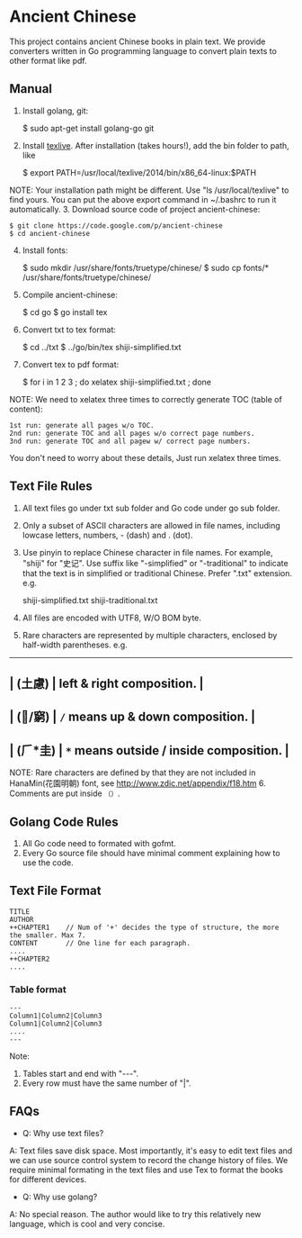 # Ancient Chinese
This project contains ancient Chinese books in plain text. We provide converters written in Go programming language to convert plain texts to other format like pdf.


## Manual
1. Install golang, git:


    $ sudo apt-get install golang-go git


2. Install [texlive](https://www.tug.org/texlive/acquire-netinstall.html). After installation (takes hours!), add the bin folder to path, like


    $ export PATH=/usr/local/texlive/2014/bin/x86_64-linux:$PATH


  NOTE: Your installation path might be different. Use "ls /usr/local/texlive" to find yours. You can put the above export command in ~/.bashrc to run it automatically.
3. Download source code of project ancient-chinese:


    $ git clone https://code.google.com/p/ancient-chinese
    $ cd ancient-chinese


4. Install fonts: 


    $ sudo mkdir /usr/share/fonts/truetype/chinese/
    $ sudo cp fonts/* /usr/share/fonts/truetype/chinese/


5. Compile ancient-chinese:


    $ cd go
    $ go install tex


6. Convert txt to tex format:


    $ cd ../txt
    $ ../go/bin/tex shiji-simplified.txt


7. Convert tex to pdf format:


    $ for i in 1 2 3 ; do xelatex shiji-simplified.txt ; done


  NOTE: We need to xelatex three times to correctly generate TOC (table of content):


    1st run: generate all pages w/o TOC.
    2nd run: generate TOC and all pages w/o correct page numbers.
    3nd run: generate TOC and all pagew w/ correct page numbers.


  You don't need to worry about these details, Just run xelatex three times.


## Text File Rules
1. All text files go under txt sub folder and Go code under go sub folder. 
2. Only a subset of ASCII characters are allowed in file names, including lowcase letters, numbers, - (dash) and . (dot). 
3. Use pinyin to replace Chinese character in file names. For example, "shiji" for "史记". Use suffix like "-simplified" or "-traditional" to indicate that the text is in simplified or traditional Chinese. Prefer ".txt" extension. e.g.


    shiji-simplified.txt
    shiji-traditional.txt


4. All files are encoded with UTF8, W/O BOM byte.
5. Rare characters are represented by multiple characters, enclosed by half-width parentheses. e.g.

-----------------------------------------------------
| (土慮)  | left & right composition.               |   
-----------------------------------------------------
| (/窮)  | `/` means up & down composition.        |
-----------------------------------------------------
| (𠂆*圭) | `*` means outside / inside composition. |
-----------------------------------------------------

   NOTE: Rare characters are defined by that they are not included in HanaMin(花園明朝) font, see http://www.zdic.net/appendix/f18.htm 
6. Comments are put inside `（）`. 


## Golang Code Rules
1. All Go code need to formated with gofmt. 
2. Every Go source file should have minimal comment explaining how to use the code. 


## Text File Format

    TITLE 
    AUTHOR 
    ++CHAPTER1    // Num of '+' decides the type of structure, the more the smaller. Max 7. 
    CONTENT       // One line for each paragraph. 
    .... 
    ++CHAPTER2 
    ....

### Table format
    --- 
    Column1|Column2|Column3 
    Column1|Column2|Column3 
    .... 
    --- 
Note:
1. Tables start and end with "---". 
2. Every row must have the same number of "|". 


## FAQs
* Q: Why use text files? 

A: Text files save disk space. Most importantly, it's easy to edit text files and we can use source control system to record the change history of files. We require minimal formating in the text files and use Tex to format the books for different devices. 

* Q: Why use golang? 

A: No special reason. The author would like to try this relatively new language, which is cool and very concise. 
